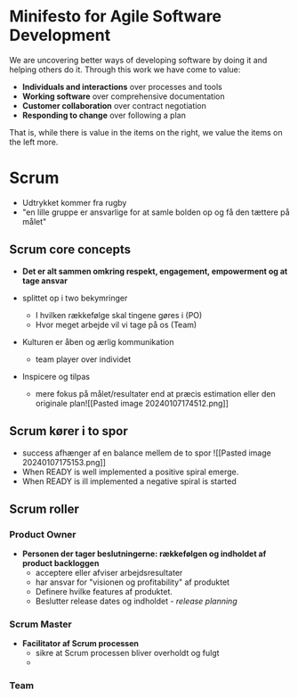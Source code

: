 # Minifesto for Agile Software Development

We are uncovering better ways of developing software by doing it and helping others do it. Through this work we have come to value:
* **Individuals and interactions** over processes and tools
* **Working software** over comprehensive documentation
* **Customer collaboration** over contract negotiation
* **Responding to change** over following a plan

That is, while there is value in the items on the right, we value the items on the left more.


# Scrum
* Udtrykket kommer fra rugby
* "en lille gruppe er ansvarlige for at samle bolden op og få den tættere på målet"

## Scrum core concepts
* **Det er alt sammen omkring respekt, engagement, empowerment og at tage ansvar**

* splittet op i two bekymringer 
	* I hvilken rækkefølge skal tingene gøres i (PO)
	* Hvor meget arbejde vil vi tage på os (Team)

* Kulturen er åben og ærlig kommunikation 
	* team player over individet 

* Inspicere og tilpas
	* mere fokus på målet/resultater end at præcis estimation eller den originale plan![[Pasted image 20240107174512.png]]

## Scrum kører i to spor
* success afhænger af en balance mellem de to spor ![[Pasted image 20240107175153.png]]
* When READY is well implemented a positive spiral emerge.
* When READY is ill implemented a negative spiral is started

## Scrum roller 
### Product Owner 
* **Personen der tager beslutningerne: rækkefølgen og indholdet af product backloggen**
	* acceptere eller afviser arbejdsresultater 
	* har ansvar for "visionen og profitability" af produktet 
	* Definere hvilke features af produktet. 
	* Beslutter release dates og indholdet - *release planning*

### Scrum Master
* **Facilitator af Scrum processen**
	* sikre at Scrum processen bliver overholdt og fulgt 
	* 

### Team